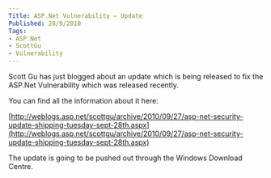 ```yaml
---
Title: ASP.Net Vulnerability – Update
Published: 28/9/2010
Tags:
- ASP.Net
- ScottGu
- Vulnerability
---
```


Scott Gu has just blogged about an update which is being released to fix the ASP.Net Vulnerability which was released recently.

You can find all the information about it here:

[http://weblogs.asp.net/scottgu/archive/2010/09/27/asp-net-security-update-shipping-tuesday-sept-28th.aspx](http://weblogs.asp.net/scottgu/archive/2010/09/27/asp-net-security-update-shipping-tuesday-sept-28th.aspx)

The update is going to be pushed out through the Windows Download Centre.
